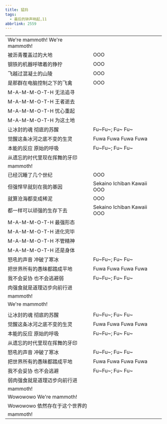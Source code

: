 ```yaml
---
title: 猛犸
tags:
  - 最后的钟声响起,11
abbrlink: 2559
---
```

|      |      |
|--|--|
|We're mammoth! We're mammoth!|      |
|被沥青覆盖过的大地|OOO|
|钢铁的机器呼啸着的狰狞|OOO|
|飞越过混凝土的山陵|OOO|
|是那群在电脑控制之下的飞禽|OOO|
|M-A-M-M-O-T-H 无法追寻|      |
|M-A-M-M-O-T-H 王者逝去|      |
|M-A-M-M-O-T-H 忧心重起|      |
|M-A-M-M-O-T-H 为这土地|      |
|让冰封的魂 彻底的苏醒|Fu~Fu~; Fu~ Fu~|
|觉醒这条冰河之底不变的生灵|Fuwa Fuwa Fuwa Fuwa|
|本能的反应 原始的呼吸|Fu~Fu~; Fu~ Fu~|
|从遗忘的时代里现在挥舞的牙印|      |
|mammoth!|      |
|已经沉睡了几个世纪|OOO|
|但强悍早就刻在我的基因|Sekaino Ichiban Kawaii OOO|
|就算沧海都变成稀泥|OOO|
|都一样可以顽强的生存下去|Sekaino Ichiban Kawaii OOO|
|M-A-M-M-O-T-H 最强形态|      |
|M-A-M-M-O-T-H 进化完毕|      |
|M-A-M-M-O-T-H 不管精神|      |
|M-A-M-M-O-T-H 还是身体|      |
|怒吼的声音 冲破了寒冰|Fu~Fu~; Fu~ Fu~|
|把世界所有的愚昧都踏成平地|Fuwa Fuwa Fuwa Fuwa|
|我不会妥协 也不会逃避弱|Fu~Fu~; Fu~ Fu~|
|肉强食就是道理迈步向前行进|      |
|mammoth!|      |
|We're mammoth!|      |
|      |      |
|让冰封的魂 彻底的苏醒|Fu~Fu~; Fu~ Fu~|
|觉醒这条冰河之底不变的生灵|Fuwa Fuwa Fuwa Fuwa|
|本能的反应 原始的呼吸|Fu~Fu~; Fu~ Fu~|
|从遗忘的时代里现在挥舞的牙印|      |
|怒吼的声音 冲破了寒冰|Fu~Fu~; Fu~ Fu~|
|把世界所有的愚昧都踏成平地|Fuwa Fuwa Fuwa Fuwa|
|我不会妥协 也不会逃避|Fu~Fu~; Fu~ Fu~|
|弱肉强食就是道理迈步向前行进|      |
|mammoth!|      |
|Wowowowo We're mammoth!|      |
|Wowowowo 依然存在于这个世界的|      |
|mammoth!|      |